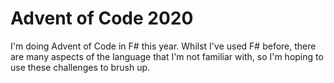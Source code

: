 # Advent of Code 2020

I'm doing Advent of Code in F# this year.
Whilst I've used F# before, there are many aspects of the language that I'm not familiar with, so I'm hoping to use these challenges to brush up.
